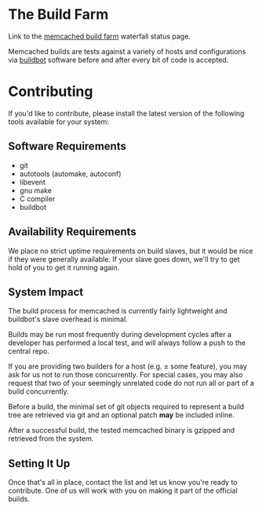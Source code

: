 # The Build Farm #

Link to the [memcached build farm](http://builds.memcached.org/waterfall?category=memcached) waterfall status page.

Memcached builds are tests against a variety of hosts and configurations via [buildbot](http://buildbot.net/) software before and after every bit of code is accepted.

# Contributing #

If you'd like to contribute, please install the latest version of the following tools available for your system:

## Software Requirements ##

  * git
  * autotools (automake, autoconf)
  * libevent
  * gnu make
  * C compiler
  * buildbot

## Availability Requirements ##

We place no strict uptime requirements on build slaves, but it would be nice if they were generally available.  If your slave goes down, we'll try to get hold of you to get it running again.

## System Impact ##

The build process for memcached is currently fairly lightweight and buildbot's slave overhead is minimal.

Builds may be run most frequently during development cycles after a developer has performed a local test, and will always follow a push to the central repo.

If you are providing two builders for a host (e.g. ± some feature), you may ask for us not to run those concurrently.  For special cases, you may also request that two of your seemingly unrelated code do not run all or part of a build concurrently.

Before a build, the minimal set of git objects required to represent a build tree are retrieved via git and an optional patch **may** be included inline.

After a successful build, the tested memcached binary is gzipped and retrieved from the system.

## Setting It Up ##

Once that's all in place, contact the list and let us know you're ready to contribute.  One of us will work with you on making it part of the official builds.
